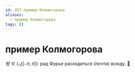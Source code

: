 ```yaml
---
id: 457-пример-Колмогорова
aliases:
  - пример Колмогорова
tags: []
---
```


# пример Колмогорова
$\exists f \in L_1([-\pi, \pi])$:
рад Фурье расходиться (почти) всюду. 🤯
